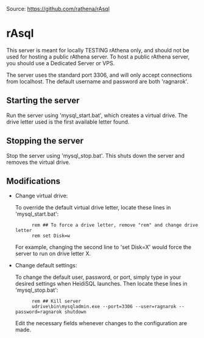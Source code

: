 Source: https://github.com/rathena/rAsql

rAsql
=======
This server is meant for locally TESTING rAthena only, and should not be used for hosting a public rAthena server. To host a public rAthena server, you should use a Dedicated Server or VPS.

The server uses the standard port 3306, and will only accept connections from localhost. The default username and password are both 'ragnarok'.

Starting the server
---------
Run the server using 'mysql_start.bat', which creates a virtual drive. The drive letter used is the first available letter found.

Stopping the server
---------
Stop the server using 'mysql_stop.bat'. This shuts down the server and removes the virtual drive.

Modifications
---------

* Change virtual drive:

	To override the default virtual drive letter, locate these lines in 'mysql_start.bat':

			rem ## To force a drive letter, remove "rem" and change drive letter
			rem set Disk=w

	For example, changing the second line to 'set Disk=X' would force the server to run on drive letter X.

* Change default settings:

	To change the default user, password, or port, simply type in your desired settings when HeidiSQL launches. Then locate these lines in 'mysql_stop.bat':

			rem ## Kill server
			udrive\bin\mysqladmin.exe --port=3306 --user=ragnarok --password=ragnarok shutdown

	Edit the necessary fields whenever changes to the configuration are made.
